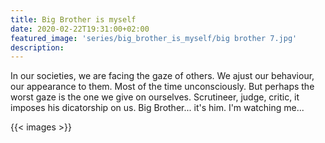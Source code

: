 ```yaml
---
title: Big Brother is myself
date: 2020-02-22T19:31:00+02:00
featured_image: 'series/big_brother_is_myself/big brother 7.jpg'
description: 
---
```


In our societies, we are facing the gaze of others. We ajust our behaviour, our appearance to them. Most of the time unconsciously. But perhaps the worst gaze is the one we give on ourselves. Scrutineer, judge, critic, it imposes his dicatorship on us. Big Brother... it's him. I'm watching me...

{{< images >}}